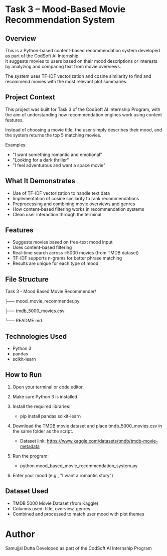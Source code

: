 # Task 3 – Mood-Based Movie Recommendation System

## Overview

This is a Python-based content-based recommendation system developed as part of the CodSoft AI Internship.  
It suggests movies to users based on their mood descriptions or interests by analyzing and comparing text from movie overviews.

The system uses TF-IDF vectorization and cosine similarity to find and recommend movies with the most relevant plot summaries.

## Project Context

This project was built for Task 3 of the CodSoft AI Internship Program, with the aim of understanding how recommendation engines work using content features.

Instead of choosing a movie title, the user simply describes their mood, and the system returns the top 5 matching movies.

Examples:
- "I want something romantic and emotional"
- "Looking for a dark thriller"
- "I feel adventurous and want a space movie"

## What It Demonstrates

- Use of TF-IDF vectorization to handle text data
- Implementation of cosine similarity to rank recommendations
- Preprocessing and combining movie overviews and genres
- How content-based filtering works in recommendation systems
- Clean user interaction through the terminal

## Features

- Suggests movies based on free-text mood input
- Uses content-based filtering
- Real-time search across ~5000 movies (from TMDB dataset)
- TF-IDF supports n-grams for better phrase matching
- Results are unique for each type of mood

## File Structure

Task 3 - Mood Based Movie Recommender/

├── mood_movie_recommender.py

├── tmdb_5000_movies.csv

└── README.md

## Technologies Used

- Python 3
- pandas
- scikit-learn

## How to Run

1. Open your terminal or code editor.
2. Make sure Python 3 is installed.
3. Install the required libraries:
   - pip install pandas scikit-learn
4. Download the TMDB movie dataset and place tmdb_5000_movies.csv in the same folder as the script.

   - Dataset link: https://www.kaggle.com/datasets/tmdb/tmdb-movie-metadata

5. Run the program:

      - python mood_based_movie_recommendation_system.py
6. Enter your mood (e.g., "I want a romantic story")

## Dataset Used

  - TMDB 5000 Movie Dataset (from Kaggle)
  - Columns used: title, overview, genres
  - Combined and processed to match user mood with plot themes

# Author

Samujjal Dutta
Developed as part of the CodSoft AI Internship Program

   
